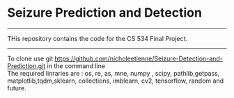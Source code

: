 # Seizure Prediction and Detection 
***
THis repository contains the code for the CS 534 Final Project. 
***
To clone use git https://github.com/nicholeetienne/Seizure-Detection-and-Prediction.git in the command line \
The required linraries are :
os, re, as, mne, numpy , scipy, pathlib,getpass, matplotlib,tqdm,sklearn, collections, imblearn, cv2, tensorflow, random and future.  



